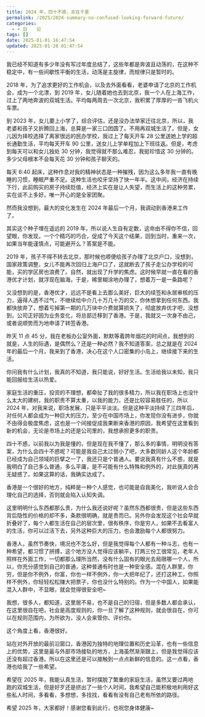 ```yaml
---
title: 2024 年，四十不惑，志在千里
permalink: /2025/2024-summary-no-confused-looking-forward-future/
categories:
  - - 日　　记
tags: []
date: 2025-01-01 16:47:54
updated: 2025-01-28 01:47:54
---
```

我已经不知道有多少年没有写过年度总结了，这些年都是奔波且动荡的，在这种不稳定中，有一些间歇性平衡的生活，动荡是主旋律，而规律只是暂时的。

2018 年，为了追求更好的工作机会，以及去外面看看，老婆申请了北京的工作机会，成为一个北漂，到 2019 年，女儿随着她也去到北京，我一个人在上海工作，过上了两地奔波的双城生活。平均每两周去一次北京，我积累了厚厚的一沓飞机火车票。

<!--more-->

到 2023 年，女儿要上小学了，综合评估，还是没办法举家迁往北京，所以，我老婆和孩子又折腾回上海，总算是一家三口团圆了。不用再双城生活了。但是，女儿因为择校选择了离家很远的民办学校，我过上了每天开车 28 公里送她上学的超长通勤生活，平均每天开车 90 公里，送女儿上学单程加上下班往返。但是，考虑到每天可以和女儿独处 30 分钟，我觉得就不那么难忍，我挺珍惜这 30 分钟的。多少父母根本不会每天花 30 分钟和孩子聊天的。

每天 6:40 起床，这种作息对我的精神状态是一种摧残，因为这么多年我一直有晚睡的习惯，睡眠严重不足。这种生活也咬牙坚持了快一年半。这中间，经济在持续下行，此前购买的房子持续贬值，经济上实在是让人失望，而生活上的这种劳累，实在谈不上多好。唯一开心的是全家团聚。

然而我没想到，最大的变化发生在 2024 年最后一个月，我调动到香港来工作了。

其实这个种子埋在遥远的 2019 年，所以说人生自有定数，这命由不得你不信，回望眼，你发现，一个个精巧的巧合，促成了今天这个结果，回到当时，重来一次，如果当年能谨慎点，可能避开么？答案是不能。

2019 年，孩子不得不转去北京，那时候也顺便给孩子办理了北京户口，没想到，国家政策调整，女儿不能再次回归上海户口了，这就断去了孩子走公办学校的可能，买的学区房也浪费了。自然，就出现了升学的焦虑。这时候早就一直在看的香港优才计划，就浮现在脑海，于是，稀里糊涂地办理了，想着万一是一条路呢？

又没想到的是，香港优才，远远不是看上去那么美好，巨大的续签和永居审核的压力，逼得人透不过气，不继续给中介几十万几十万的交，你休想拿到任何东西。我都快放弃了，想着亏掉第一期的几万块中介费就算损失了，彻底放弃优才吧，没想到，公司正好因为业务变化，将总部迁移到了香港。于是，我就又一次身不由己，或者说顺势而为地申请了转签香港。

昨天 11 点 45 分，我在老板办公室外面，默默等着跨年烟花的时间点，我想到的就是，人生的际遇，是偶然么？还是一种必然？我不知道答案，总之就是在 2024 年的最后一个月，我来到了香港，决心在这个人口密集的小岛上，继续接下来的生活。

你问我有什么计划，我真的不知道，我只能说，好好生活。生活给我以未知，我只能回报给生活以热爱。

家庭生活的重压，投资的不理想，都牵扯了我的很多精力，所以我在职场上也没什么太大的建树，我的职责不算太重，以我的能力，还是比较容易胜任的，所以 2024 年，对我来说，职场发展，只是平平淡淡。但是这种平淡持续了三四年后，对任何人都会成为一种巨大的压力，至少在中国市场上，你发现你没有进步，你就不由得会极度焦虑，这也是一个间接促成我果断来香港的原因，我希望在这里看到新的机会，无论是市场上的还是公司里的，我想承担更多的职责。

四十不惑，以前我以为我是懂的，但是现在我不懂了，那么多的事情，明明没有答案，为什么会四十不惑呢？可能是我自己太过弱小了吧，大多数同龄人这个年龄都已经成为自己领域的巨擘之一了，我还只是个普通人。要说我真有什么不惑，就是我明白了自己多么普通，多么平庸，是不可能有什么特殊和例外的，对此我真的再无疑惑了。如果这算的话，我确实达成了。

香港是一个很好的地方，纯粹是一种个人感觉，也可能是自我美化，我听说人会合理化自己的选择，否则就会陷入认知失调。

这里明明什么东西都那么贵，为什么我还说好呢？虽然东西都很贵，但是这些东西背后隐性的价格的却不多，条款很明确，就是贵而已。另外你会发现这个社会早就折叠好了，每个人都生活在自己的层次里，很有秩序，你是穷人，如果不去看富人的生活，你可以过活下去，另外这种巨大的压力，也会激励每个人都很努力。

香港人，虽然节奏快，境况也不怎么好，但是我觉得每个人都有一种斗志，也有一种希望，都习惯了拼搏，这个地方没人觉得应该躺平，打两三份工很常见，老年人照样在外面工作，一切都那么理所当然，没有什么固有的眼光去局限哪一个人，所以，你充分感觉到自己的普通，这种普通有时也是一种安全感。混在人群里，你穷，但是你不例外，你富，你也一样不例外，你一大把年纪了，还打这种工，你照样不例外，你轻轻松松赚大把票子，你也没什么特别的。作为一个中国人，如果能混入人群中，不显眼，就会觉得很安全吧~

我想，很多人，都知道，这里居不易，也不是自己的归宿，但是多数人都会承认，在这里很自在吧，社会是高度规则的，你一旦了解了这种规则，就会很自在，你可以在规则范围内，为所欲为，没人会来管你、评价你。

这个角度上看，香港很好。

站在对外开放的最前沿窗口，香港因为独特的地理位置和历史沿革，也有一些信息上的优势，这里是最与外部市场接轨的地方，上海虽然渐渐跟上，但是我觉得应该还没有超过香港。所以在这里还是可以接触到一点点新鲜的信息的。这一点看，香港也给我了一些希望。

希望在 2025 年，我能认真生活，暂时摆脱了繁重的家庭生活，虽然又要过两地跑的双城生活，但是好歹还是挤出了一些个人时间，我希望自己能积极地利用好这些私人时间，多看看，多想想，多找找，看看有没有自己老有所依的路径。

希望 2025 年，大家都好！感谢您看到此行，也祝您身体健康~